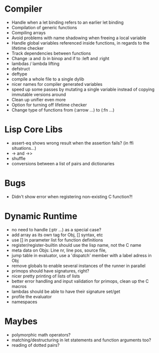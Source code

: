 # Compiler
  - Handle when a let binding refers to an earlier let binding
  - Compilation of generic functions
  - Compiling arrays
  - Avoid problems with name shadowing when freeing a local variable
  - Handle global variables referenced inside functions, in regards to the lifetime checker
  - Track dependencies between functions
  - Change :a and :b in binop and if to :left and :right
  - lambdas / lambda lifting
  - defstruct
  - deftype
  - compile a whole file to a single dylib
  - nicer names for compiler generated variables
  - speed up some passes by mutating a single variable instead of copying immutable versions around
  - Clean up unifier even more
  - Option for turning off lifetime checker
  - Change type of functions from (:arrow ...) to (:fn ...)

# Lisp Core Libs
  - assert-eq shows wrong result when the assertion fails? (in ffi situations...)
  - -> and ->>
  - shuffle
  - conversions between a list of pairs and dictionaries

# Bugs
  - Didn't show error when registering non-existing C function?!
  
# Dynamic Runtime
  - no need to handle (:ptr ...) as a special case?
  - add array as its own tag for Obj, [] syntax, etc
  - use [] in parameter list for function definitions
  - register/register-builtin should use the lisp name, not the C name 
  - meta data on Objs: Line nr, line pos, source file,
  - jump table in evaluator, use a 'dispatch' member with a label adress in Obj
  - remove globals to enable several instances of the runner in parallel
  - primops should have signatures, right?
  - nicer pretty printing of lists of lists
  - better error handling and input validation for primops, clean up the C macros
  - lambdas should be able to have their signature set/get
  - profile the evaluator
  - namespaces

# Maybes
  - polymorphic math operators?
  - matching/destructuring in let statements and function arguments too?
  - reading of dotted pairs?

